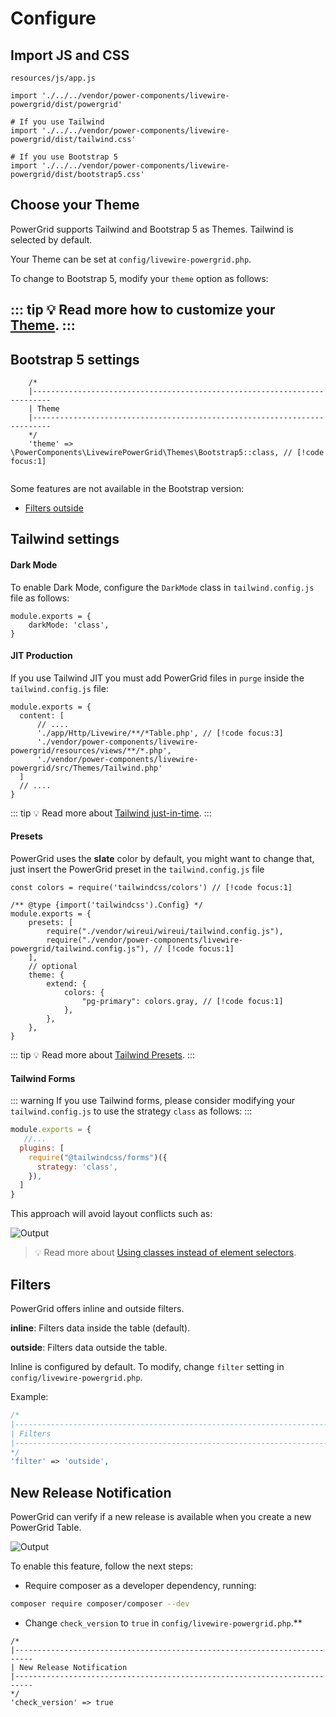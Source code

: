 # Configure

## Import JS and CSS

`resources/js/app.js`

```javascript{5,6}
import './../../vendor/power-components/livewire-powergrid/dist/powergrid'
 
# If you use Tailwind 
import './../../vendor/power-components/livewire-powergrid/dist/tailwind.css'

# If you use Bootstrap 5 
import './../../vendor/power-components/livewire-powergrid/dist/bootstrap5.css'
```

## Choose your Theme

PowerGrid supports Tailwind and Bootstrap 5 as Themes. Tailwind is selected by default.

Your Theme can be set at `config/livewire-powergrid.php`.

To change to Bootstrap 5, modify your `theme` option as follows:

::: tip
💡 Read more how to customize your [Theme](../table/custom-theme).
::: 
--- 

## Bootstrap 5 settings
```php{6}
    /*
    |--------------------------------------------------------------------------
    | Theme
    |--------------------------------------------------------------------------
    */
    'theme' => \PowerComponents\LivewirePowerGrid\Themes\Bootstrap5::class, // [!code focus:1]
    
```

Some features are not available in the Bootstrap version:
* [Filters outside](configure?id=_7-filters)

## Tailwind settings

#### Dark Mode

To enable Dark Mode, configure the `DarkMode` class in `tailwind.config.js` file as follows:

```javascript{2}
module.exports = {
    darkMode: 'class',
}
```

#### JIT Production

If you use Tailwind JIT you must add PowerGrid files in `purge` inside the `tailwind.config.js` file:

```javascript{4-6}
module.exports = {
  content: [
      // ....
      './app/Http/Livewire/**/*Table.php', // [!code focus:3]
      './vendor/power-components/livewire-powergrid/resources/views/**/*.php',
      './vendor/power-components/livewire-powergrid/src/Themes/Tailwind.php'
  ]
  // ....
}
```

::: tip
💡 Read more about [Tailwind just-in-time](https://tailwindcss.com/docs/just-in-time-mode).
:::

#### Presets

PowerGrid uses the **slate** color by default, you might want to change that, just insert the PowerGrid preset in the `tailwind.config.js` file

```js{7,13}
const colors = require('tailwindcss/colors') // [!code focus:1]

/** @type {import('tailwindcss').Config} */
module.exports = {
    presets: [
        require("./vendor/wireui/wireui/tailwind.config.js"),
        require("./vendor/power-components/livewire-powergrid/tailwind.config.js"), // [!code focus:1]
    ],
    // optional
    theme: {
        extend: {
            colors: {
                "pg-primary": colors.gray, // [!code focus:1]
            },
        },
    },
}
```

::: tip
💡 Read more about [Tailwind Presets](https://tailwindcss.com/docs/presets).
:::

#### Tailwind Forms

::: warning
If you use Tailwind forms, please consider modifying your `tailwind.config.js` to use the strategy `class` as follows:
:::

```javascript
module.exports = {
   //...
  plugins: [
    require("@tailwindcss/forms")({
      strategy: 'class',
    }),
  ]
}
```

This approach will avoid layout conflicts such as:

![Output](/_media/conflict_tailwindforms.png)

> 💡 Read more about [Using classes instead of element selectors](https://github.com/tailwindlabs/tailwindcss-forms#using-classes-instead-of-element-selectors).

## Filters

PowerGrid offers inline and outside filters.

**inline**: Filters data inside the table (default).

**outside**: Filters data outside the table.

Inline is configured by default. To modify, change `filter` setting in `config/livewire-powergrid.php`.

Example:

```php
/*
|--------------------------------------------------------------------------
| Filters
|--------------------------------------------------------------------------
*/
'filter' => 'outside',
```

## New Release Notification

PowerGrid can verify if a new release is available when you create a new PowerGrid Table.

![Output](/_media/notify_update.png)

To enable this feature, follow the next steps:

* Require composer as a developer dependency, running:

 ```bash
 composer require composer/composer --dev
 ```

* Change `check_version` to `true` in `config/livewire-powergrid.php`.**

```php{6}
/*
|--------------------------------------------------------------------------
| New Release Notification
|--------------------------------------------------------------------------
*/
'check_version' => true
```

